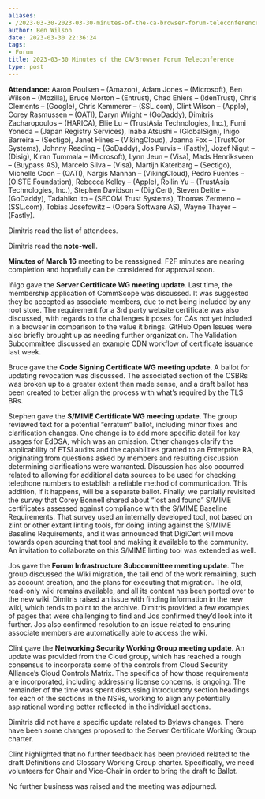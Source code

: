 ```yaml
---
aliases:
- /2023-03-30-2023-03-30-minutes-of-the-ca-browser-forum-teleconference/
author: Ben Wilson
date: 2023-03-30 22:36:24
tags:
- Forum
title: 2023-03-30 Minutes of the CA/Browser Forum Teleconference
type: post
---
```


**Attendance:** Aaron Poulsen – (Amazon), Adam Jones – (Microsoft), Ben Wilson – (Mozilla), Bruce Morton – (Entrust), Chad Ehlers – (IdenTrust), Chris Clements – (Google), Chris Kemmerer – (SSL.com), Clint Wilson – (Apple), Corey Rasmussen – (OATI), Daryn Wright – (GoDaddy), Dimitris Zacharopoulos – (HARICA), Ellie Lu – (TrustAsia Technologies, Inc.), Fumi Yoneda – (Japan Registry Services), Inaba Atsushi – (GlobalSign), Iñigo Barreira – (Sectigo), Janet Hines – (VikingCloud), Joanna Fox – (TrustCor Systems), Johnny Reading – (GoDaddy), Jos Purvis – (Fastly), Jozef Nigut – (Disig), Kiran Tummala – (Microsoft), Lynn Jeun – (Visa), Mads Henriksveen – (Buypass AS), Marcelo Silva – (Visa), Martijn Katerbarg – (Sectigo), Michelle Coon – (OATI), Nargis Mannan – (VikingCloud), Pedro Fuentes – (OISTE Foundation), Rebecca Kelley – (Apple), Rollin Yu – (TrustAsia Technologies, Inc.), Stephen Davidson – (DigiCert), Steven Deitte – (GoDaddy), Tadahiko Ito – (SECOM Trust Systems), Thomas Zermeno – (SSL.com), Tobias Josefowitz – (Opera Software AS), Wayne Thayer – (Fastly).

Dimitris read the list of attendees.

Dimitris read the **note-well**.

**Minutes of March 16** meeting to be reassigned.
F2F minutes are nearing completion and hopefully can be considered for approval soon.

Iñigo gave the **Server Certificate WG meeting update**. Last time, the membership application of CommScope was discussed. It was suggested they be accepted as associate members, due to not being included by any root store. The requirement for a 3rd party website certificate was also discussed, with regards to the challenges it poses for CAs not yet included in a browser in comparison to the value it brings. GitHub Open Issues were also briefly brought up as needing further organization. The Validation Subcommittee discussed an example CDN workflow of certificate issuance last week.

Bruce gave the **Code Signing Certificate WG meeting update**. A ballot for updating revocation was discussed. The associated section of the CSBRs was broken up to a greater extent than made sense, and a draft ballot has been created to better align the process with what’s required by the TLS BRs.

Stephen gave the **S/MIME Certificate WG meeting update**. The group reviewed text for a potential “erratum” ballot, including minor fixes and clarification changes. One change is to add more specific detail for key usages for EdDSA, which was an omission. Other changes clarify the applicability of ETSI audits and the capabilities granted to an Enterprise RA, originating from questions asked by members and resulting discussion determining clarifications were warranted. Discussion has also occurred related to allowing for additional data sources to be used for checking telephone numbers to establish a reliable method of communication. This addition, if it happens, will be a separate ballot. Finally, we partially revisited the survey that Corey Bonnell shared about “lost and found” S/MIME certificates assessed against compliance with the S/MIME Baseline Requirements. That survey used an internally developed tool, not based on zlint or other extant linting tools, for doing linting against the S/MIME Baseline Requirements, and it was announced that DigiCert will move towards open sourcing that tool and making it available to the community. An invitation to collaborate on this S/MIME linting tool was extended as well.

Jos gave the **Forum Infrastructure Subcommittee meeting update**. The group discussed the Wiki migration, the tail end of the work remaining, such as account creation, and the plans for executing that migration. The old, read-only wiki remains available, and all its content has been ported over to the new wiki.
Dimitris raised an issue with finding information in the new wiki, which tends to point to the archive. Dimitris provided a few examples of pages that were challenging to find and Jos confirmed they’d look into it further.
Jos also confirmed resolution to an issue related to ensuring associate members are automatically able to access the wiki.

Clint gave the **Networking Security Working Group meeting update**. An update was provided from the Cloud group, which has reached a rough consensus to incorporate some of the controls from Cloud Security Alliance’s Cloud Controls Matrix. The specifics of how those requirements are incorporated, including addressing license concerns, is ongoing. The remainder of the time was spent discussing introductory section headings for each of the sections in the NSRs, working to align any potentially aspirational wording better reflected in the individual sections.

Dimitris did not have a specific update related to Bylaws changes. There have been some changes proposed to the Server Certificate Working Group charter.

Clint highlighted that no further feedback has been provided related to the draft Definitions and Glossary Working Group charter. Specifically, we need volunteers for Chair and Vice-Chair in order to bring the draft to Ballot.

No further business was raised and the meeting was adjourned.